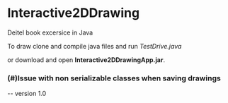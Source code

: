 # Interactive2DDrawing

Deitel book excersice in Java

To draw clone and compile java files and run *TestDrive.java*

or download and open __Interactive2DDrawingApp.jar__.

### (#)Issue with non serializable classes when saving drawings

-- version 1.0
